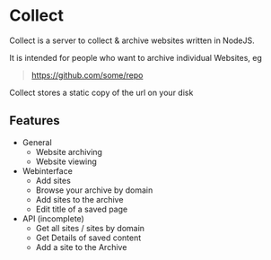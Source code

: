 # Collect
Collect is a server to collect & archive websites written in NodeJS.

It is intended for people who want to archive individual Websites, eg

>https://github.com/some/repo

Collect stores a static copy of the url on your disk

## Features
   * General
      * Website archiving
      * Website viewing
   * Webinterface
      * Add sites
      * Browse your archive by domain
      * Add sites to the archive
      * Edit title of a saved page
   * API (incomplete)
      * Get all sites / sites by domain
      * Get Details of saved content
      * Add a site to the Archive

